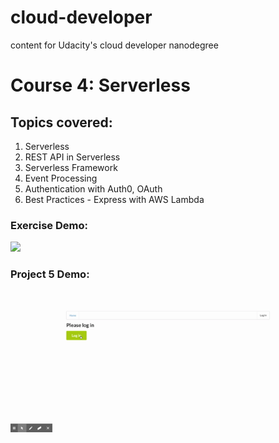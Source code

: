 # cloud-developer
content for Udacity's cloud developer nanodegree

# Course 4: Serverless

## Topics covered: 
1. Serverless 
2. REST API in Serverless
3. Serverless Framework
4. Event Processing
5. Authentication with Auth0, OAuth
6. Best Practices - Express with AWS Lambda

### Exercise Demo: 
![](course-04/exercises/demo/Demo.gif)

### Project 5 Demo: 
![](course-04/exercises/demo/Demo1.gif)
